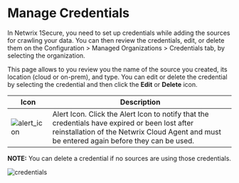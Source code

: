 # Manage Credentials

In Netwrix 1Secure, you need to set up credentials while adding the sources for crawling your data. You can then review the credentials, edit, or delete them on the Configuration > Managed Organizations > Credentials tab, by selecting the organization.

This page allows to you review you the name of the source you created, its location (cloud or on-prem), and type. You can edit or delete the credential by selecting the credential and then click the __Edit__ or __Delete__ icon.

| Icon | Description |
| --- | --- |
| ![alert_icon](/img/product_docs/1secure/1secure/admin/organizations/alert_icon.png) | Alert Icon. Click the Alert Icon to notify that the credentials have expired or been lost after reinstallation of the Netwrix Cloud Agent and must be entered again before they can be used. |

__NOTE:__ You can delete a credential if no sources are using those credentials.

![credentials](/img/product_docs/activitymonitor/activitymonitor/install/agent/credentials.png)
